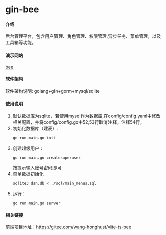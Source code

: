 # gin-bee

#### 介绍
后台管理平台，包含用户管理、角色管理、权限管理,异步任务、菜单管理，以及工具箱等功能。
#### 演示网站
[bee](http://blog.pureai.club/)
#### 软件架构
软件架构说明:
golang+gin+gorm+mysql/sqlite
#### 使用说明

1. 默认数据库为sqlite，若使用mysql作为数据库,在config/config.yaml中修改相关配置，并将config/config.go中52,53行取消注释，注释54行。
2. 初始化数据库（建表）:
    ```shell
   go run main.go init
   ```
3. 创建超级用户：
    ```shell
   go run main.go createsuperuser
   ```
   按提示输入账号密码即可
4. 菜单数据初始化
   ```shell
   sqlite3 dsn.db < ./sql/main_menus.sql
   ```
5. 运行：
    ```shell
   go run main.go server
   ```
#### 相关链接
   前端项目地址：https://gitee.com/wang-honghust/vite-ts-bee
